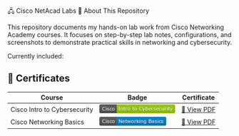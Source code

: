 🖧 Cisco NetAcad Labs
📘 About This Repository

This repository documents my hands-on lab work from Cisco Networking Academy courses.
It focuses on step-by-step lab notes, configurations, and screenshots to demonstrate practical skills in networking and cybersecurity.

Currently included:
## 📜 Certificates

| Course | Badge | Certificate |
|--------|-------|-------------|
| Cisco Intro to Cybersecurity | ![Intro Badge](badges/intro.png) | [📄 View PDF](Certificates/Introduction%20to%20Cybersecurity.pdf) |
| Cisco Networking Basics      | ![Networking Badge](badges/networking.png) | [📄 View PDF](Certificates/Networking%20Basics.pdf) |
